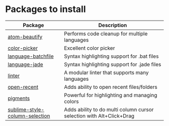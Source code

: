 # Packages to install

Package                                                                            | Description
---------------------------------------------------------------------------------- | --------------------------------------------------------------------
[atom-beautify](https://atom.io/p/atom-beautify)                                   | Performs code cleanup for multiple languages
[color-picker](https://atom.io/p/color-picker)                                     | Excellent color picker
[language-batchfile](https://atom.io/p/language-batchfile)                         | Syntax highlighting support for .bat files
[language-jade](https://atom.io/p/language-jade)                                   | Syntax highlighting support for .jade files
[linter](https://atom.io/p/linter)                                                 | A modular linter that supports many languages
[open-recent](https://atom.io/p/open-recent)                                       | Adds ability to open recent files/folders
[pigments](https://atom.io/p/pigments)                                             | Powerful for highlighting and managing colors
[sublime-style-column-selection](https://atom.io/p/sublime-style-column-selection) | Adds ability to do multi column cursor selection with Alt+Click+Drag
